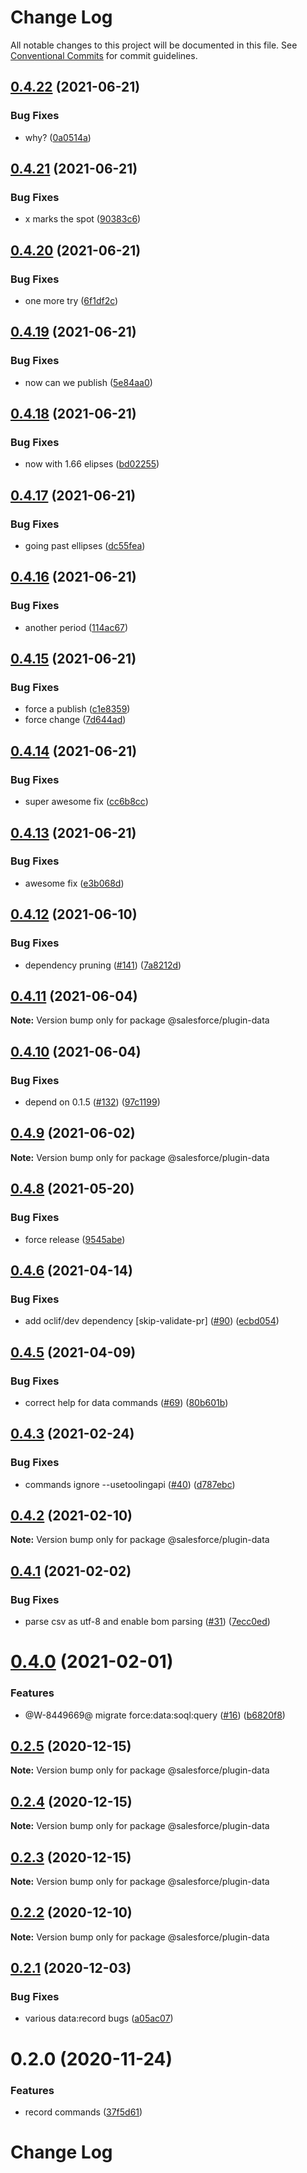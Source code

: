 # Change Log

All notable changes to this project will be documented in this file.
See [Conventional Commits](https://conventionalcommits.org) for commit guidelines.

## [0.4.22](https://github.com/salesforcecli/data/compare/@salesforce/plugin-data@0.4.21...@salesforce/plugin-data@0.4.22) (2021-06-21)


### Bug Fixes

* why? ([0a0514a](https://github.com/salesforcecli/data/commit/0a0514af8aa24f3c59724062239ee0feb113b6df))





## [0.4.21](https://github.com/salesforcecli/data/compare/@salesforce/plugin-data@0.4.20...@salesforce/plugin-data@0.4.21) (2021-06-21)


### Bug Fixes

* x marks the spot ([90383c6](https://github.com/salesforcecli/data/commit/90383c69ccdc4768e3de59ee23fbebf59340b6ab))





## [0.4.20](https://github.com/salesforcecli/data/compare/@salesforce/plugin-data@0.4.19...@salesforce/plugin-data@0.4.20) (2021-06-21)


### Bug Fixes

* one more try ([6f1df2c](https://github.com/salesforcecli/data/commit/6f1df2c4363c440ebb4f67af1c71128f30966245))





## [0.4.19](https://github.com/salesforcecli/data/compare/@salesforce/plugin-data@0.4.18...@salesforce/plugin-data@0.4.19) (2021-06-21)


### Bug Fixes

* now can we publish ([5e84aa0](https://github.com/salesforcecli/data/commit/5e84aa0149602e0d555075c144fe44407c46c301))





## [0.4.18](https://github.com/salesforcecli/data/compare/@salesforce/plugin-data@0.4.17...@salesforce/plugin-data@0.4.18) (2021-06-21)


### Bug Fixes

* now with 1.66 elipses ([bd02255](https://github.com/salesforcecli/data/commit/bd02255042003dbe876c2c8717398715e09ae06b))





## [0.4.17](https://github.com/salesforcecli/data/compare/@salesforce/plugin-data@0.4.16...@salesforce/plugin-data@0.4.17) (2021-06-21)


### Bug Fixes

* going past ellipses ([dc55fea](https://github.com/salesforcecli/data/commit/dc55feabc2964a6be59df4f82e41b7f390032d70))





## [0.4.16](https://github.com/salesforcecli/data/compare/@salesforce/plugin-data@0.4.15...@salesforce/plugin-data@0.4.16) (2021-06-21)


### Bug Fixes

* another period ([114ac67](https://github.com/salesforcecli/data/commit/114ac67a6b37bd4a69ad62e8c4385c4d8125c9da))





## [0.4.15](https://github.com/salesforcecli/data/compare/@salesforce/plugin-data@0.4.14...@salesforce/plugin-data@0.4.15) (2021-06-21)


### Bug Fixes

* force a publish ([c1e8359](https://github.com/salesforcecli/data/commit/c1e83594e2bea9949cc5bc25cfdb41a0cfa4a7e4))
* force change ([7d644ad](https://github.com/salesforcecli/data/commit/7d644ad5efc173add62882203b98260776e67846))





## [0.4.14](https://github.com/salesforcecli/data/compare/@salesforce/plugin-data@0.4.13...@salesforce/plugin-data@0.4.14) (2021-06-21)


### Bug Fixes

* super awesome fix ([cc6b8cc](https://github.com/salesforcecli/data/commit/cc6b8cc0ea2e31f65f79dee09a6c8f2f4742b9ac))





## [0.4.13](https://github.com/salesforcecli/data/compare/@salesforce/plugin-data@0.4.12...@salesforce/plugin-data@0.4.13) (2021-06-21)


### Bug Fixes

* awesome fix ([e3b068d](https://github.com/salesforcecli/data/commit/e3b068d3187f75c1912ac2c4054fc95fe3db0f3b))





## [0.4.12](https://github.com/salesforcecli/data/compare/@salesforce/plugin-data@0.4.11...@salesforce/plugin-data@0.4.12) (2021-06-10)


### Bug Fixes

* dependency pruning ([#141](https://github.com/salesforcecli/data/issues/141)) ([7a8212d](https://github.com/salesforcecli/data/commit/7a8212d7d99e1cddc8a9f2fbaaea7abd2fea181f))





## [0.4.11](https://github.com/salesforcecli/data/compare/@salesforce/plugin-data@0.4.10...@salesforce/plugin-data@0.4.11) (2021-06-04)

**Note:** Version bump only for package @salesforce/plugin-data





## [0.4.10](https://github.com/salesforcecli/data/compare/@salesforce/plugin-data@0.4.9...@salesforce/plugin-data@0.4.10) (2021-06-04)


### Bug Fixes

* depend on 0.1.5 ([#132](https://github.com/salesforcecli/data/issues/132)) ([97c1199](https://github.com/salesforcecli/data/commit/97c119977b4749e1add714ce2a04ef2940e627f3))





## [0.4.9](https://github.com/salesforcecli/data/compare/@salesforce/plugin-data@0.4.8...@salesforce/plugin-data@0.4.9) (2021-06-02)

**Note:** Version bump only for package @salesforce/plugin-data





## [0.4.8](https://github.com/salesforcecli/data/compare/@salesforce/plugin-data@0.4.6...@salesforce/plugin-data@0.4.8) (2021-05-20)


### Bug Fixes

* force release ([9545abe](https://github.com/salesforcecli/data/commit/9545abea419807e84bbb758dcb735eb5cb6aa91d))





## [0.4.6](https://github.com/salesforcecli/data/compare/@salesforce/plugin-data@0.4.5...@salesforce/plugin-data@0.4.6) (2021-04-14)


### Bug Fixes

* add oclif/dev dependency [skip-validate-pr] ([#90](https://github.com/salesforcecli/data/issues/90)) ([ecbd054](https://github.com/salesforcecli/data/commit/ecbd05403cb71988c4110b4e5e0815229c5ed86e))





## [0.4.5](https://github.com/salesforcecli/data/compare/@salesforce/plugin-data@0.4.3...@salesforce/plugin-data@0.4.5) (2021-04-09)


### Bug Fixes

* correct help for data commands ([#69](https://github.com/salesforcecli/data/issues/69)) ([80b601b](https://github.com/salesforcecli/data/commit/80b601bc0cbd973326afe69ad825530e53d1f5fc))





## [0.4.3](https://github.com/salesforcecli/data/compare/@salesforce/plugin-data@0.4.2...@salesforce/plugin-data@0.4.3) (2021-02-24)


### Bug Fixes

* commands ignore --usetoolingapi ([#40](https://github.com/salesforcecli/data/issues/40)) ([d787ebc](https://github.com/salesforcecli/data/commit/d787ebcb297e192938cf1c9fb29c5063366f65ce))





## [0.4.2](https://github.com/salesforcecli/data/compare/@salesforce/plugin-data@0.4.1...@salesforce/plugin-data@0.4.2) (2021-02-10)

**Note:** Version bump only for package @salesforce/plugin-data





## [0.4.1](https://github.com/salesforcecli/data/compare/@salesforce/plugin-data@0.4.0...@salesforce/plugin-data@0.4.1) (2021-02-02)


### Bug Fixes

* parse csv as utf-8 and enable bom parsing ([#31](https://github.com/salesforcecli/data/issues/31)) ([7ecc0ed](https://github.com/salesforcecli/data/commit/7ecc0ede766270909dbeb0d8da6167efdb3d454a))





# [0.4.0](https://github.com/salesforcecli/data/compare/@salesforce/plugin-data@0.2.5...@salesforce/plugin-data@0.4.0) (2021-02-01)


### Features

* @W-8449669@ migrate force:data:soql:query ([#16](https://github.com/salesforcecli/data/issues/16)) ([b6820f8](https://github.com/salesforcecli/data/commit/b6820f8632876419f5f0d5f74f11651adb02d4b9))





## [0.2.5](https://github.com/salesforcecli/data/compare/@salesforce/plugin-data@0.2.4...@salesforce/plugin-data@0.2.5) (2020-12-15)

**Note:** Version bump only for package @salesforce/plugin-data

## [0.2.4](https://github.com/salesforcecli/data/compare/@salesforce/plugin-data@0.2.3...@salesforce/plugin-data@0.2.4) (2020-12-15)

**Note:** Version bump only for package @salesforce/plugin-data

## [0.2.3](https://github.com/salesforcecli/data/compare/@salesforce/plugin-data@0.2.2...@salesforce/plugin-data@0.2.3) (2020-12-15)

**Note:** Version bump only for package @salesforce/plugin-data

## [0.2.2](https://github.com/salesforcecli/data/compare/@salesforce/plugin-data@0.2.1...@salesforce/plugin-data@0.2.2) (2020-12-10)

**Note:** Version bump only for package @salesforce/plugin-data

## [0.2.1](https://github.com/salesforcecli/data/compare/@salesforce/plugin-data@0.2.0...@salesforce/plugin-data@0.2.1) (2020-12-03)

### Bug Fixes

- various data:record bugs ([a05ac07](https://github.com/salesforcecli/data/commit/a05ac07e7beb9d73776908beed085b7644d580fe))

# 0.2.0 (2020-11-24)

### Features

- record commands ([37f5d61](https://github.com/salesforcecli/data/commit/37f5d61f65055c76aceac85077fd484c810bd49c))

# Change Log
